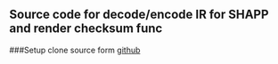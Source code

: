 ## Source code for decode/encode IR for SHAPP and render checksum func 

###Setup 
clone source form [github](https://github.com/MinhWalker/IR_manager)

